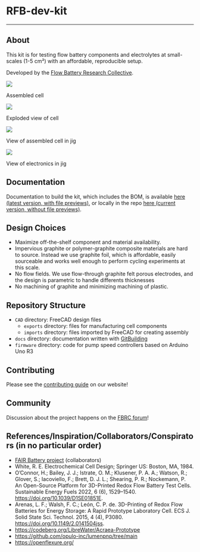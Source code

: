 # RFB-dev-kit

--------------------------------------------------------------------------------
## About

This kit is for testing flow battery components and electrolytes at small-scales (1-5 cm²) with an affordable, reproducible setup.

Developed by the [Flow Battery Research Collective](https://fbrc.dev).

![](CAD/exports/cell-assembled.png)

Assembled cell

![](CAD/exports/cell.png)

Exploded view of cell

![](CAD/exports/front.png)

View of assembled cell in jig

![](CAD/exports/back.png)

View of electronics in jig

## Documentation

Documentation to build the kit, which includes the BOM, is available [here (latest version, with file previews)](https://fbrc.codeberg.page/rfb-dev-kit/), or locally in the repo [here (current version, without file previews)](docs/_site/index.html).

## Design Choices

- Maximize off-the-shelf component and material availability.
- Impervious graphite or polymer-graphite composite materials are hard to source. Instead we use graphite foil, which is affordable, easily sourceable and works well enough to perform cycling experiments at this scale.
- No flow fields. We use flow-through graphite felt porous electrodes, and the design is parametric to handle differents thicknesses
- No machining of graphite and minimizing machining of plastic.

## Repository Structure

- `CAD` directory: FreeCAD design files
    - `exports` directory: files for manufacturing cell components
    - `imports` directory: files imported by FreeCAD for creating assembly
- `docs` directory: documentation written with [GitBuilding](https://gitbuilding.io/)
- `firmware` directory: code for pump speed controllers based on Arduino Uno R3

## Contributing

Please see the [contributing guide](https://fbrc.dev/contributing.html) on our website!

## Community

Discussion about the project happens on the [FBRC forum](https://fbrc.discourse.group/)!


## References/Inspiration/Collaborators/Conspirators (in no particular order)
- [FAIR Battery project](https://github.com/SanliFaez/FAIR-Battery) (collaborators)
- White, R. E. Electrochemical Cell Design; Springer US: Boston, MA, 1984.
- O’Connor, H.; Bailey, J. J.; Istrate, O. M.; Klusener, P. A. A.; Watson, R.; Glover, S.; Iacoviello, F.; Brett, D. J. L.; Shearing, P. R.; Nockemann, P. An Open-Source Platform for 3D-Printed Redox Flow Battery Test Cells. Sustainable Energy Fuels 2022, 6 (6), 1529–1540. https://doi.org/10.1039/D1SE01851E.
- Arenas, L. F.; Walsh, F. C.; León, C. P. de. 3D-Printing of Redox Flow Batteries for Energy Storage: A Rapid Prototype Laboratory Cell. ECS J. Solid State Sci. Technol. 2015, 4 (4), P3080. https://doi.org/10.1149/2.0141504jss.
- https://codeberg.org/LibreWater/Acraea-Prototype
- https://github.com/opulo-inc/lumenpnp/tree/main
- https://openflexure.org/
